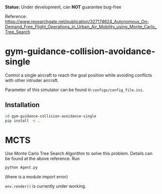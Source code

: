 **Status:** Under development, can **NOT** guarantee bug-free

Reference:  https://www.researchgate.net/publication/327174624_Autonomous_On-Demand_Free_Flight_Operations_in_Urban_Air_Mobility_using_Monte_Carlo_Tree_Search

# gym-guidance-collision-avoidance-single

Control a single aircraft to reach the goal position while avoiding conflicts with other intruder aircraft.

Parameter of this simulator can be found in `configs/config_file.ini`.

## Installation

```bash
cd gym-guidance-collision-avoidance-single
pip install -e .
```

# MCTS

Use Monte Carlo Tree Search Algorithm to solve this problem. Details can be found at the above reference. Run

```bash
python Agent.py
```

(there is a module import error)

`env.render()` is currently under working.
